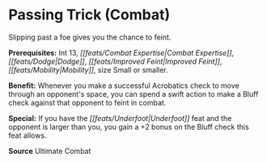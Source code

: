 ﻿---
cssclass: [feats]

---
# Passing Trick (Combat)

Slipping past a foe gives you the chance to feint.

**Prerequisites:** Int 13, _[[feats/Combat Expertise|Combat Expertise]]_, _[[feats/Dodge|Dodge]]_, _[[feats/Improved Feint|Improved Feint]]_, _[[feats/Mobility|Mobility]]_, size Small or smaller.

**Benefit:** Whenever you make a successful Acrobatics check to move through an opponent's space, you can spend a swift action to make a Bluff check against that opponent to feint in combat.

**Special:** If you have the _[[feats/Underfoot|Underfoot]]_ feat and the opponent is larger than you, you gain a +2 bonus on the Bluff check this feat allows.

**Source** Ultimate Combat